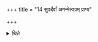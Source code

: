 +++
title = "14 सुवर्देवाँ अगन्मेत्यग्रम् प्राप्य"

+++

<details><summary>थिते</summary>

सुवर्देवाँ अगन्मेत्यग्रं प्राप्य जपति १४
</details>

